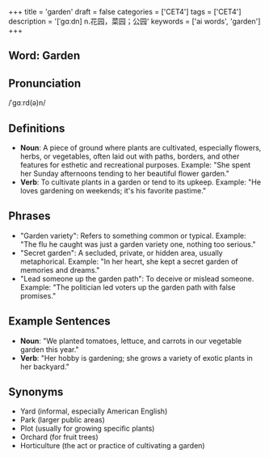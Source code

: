 +++
title = 'garden'
draft = false
categories = ['CET4']
tags = ['CET4']
description = '[ˈgɑːdn] n.花园，菜园；公园'
keywords = ['ai words', 'garden']
+++

## Word: Garden

## Pronunciation
/ˈɡɑːrd(ə)n/

## Definitions
- **Noun**: A piece of ground where plants are cultivated, especially flowers, herbs, or vegetables, often laid out with paths, borders, and other features for esthetic and recreational purposes. Example: "She spent her Sunday afternoons tending to her beautiful flower garden."
- **Verb**: To cultivate plants in a garden or tend to its upkeep. Example: "He loves gardening on weekends; it's his favorite pastime."

## Phrases
- "Garden variety": Refers to something common or typical. Example: "The flu he caught was just a garden variety one, nothing too serious."
- "Secret garden": A secluded, private, or hidden area, usually metaphorical. Example: "In her heart, she kept a secret garden of memories and dreams."
- "Lead someone up the garden path": To deceive or mislead someone. Example: "The politician led voters up the garden path with false promises."

## Example Sentences
- **Noun**: "We planted tomatoes, lettuce, and carrots in our vegetable garden this year."
- **Verb**: "Her hobby is gardening; she grows a variety of exotic plants in her backyard."

## Synonyms
- Yard (informal, especially American English)
- Park (larger public areas)
- Plot (usually for growing specific plants)
- Orchard (for fruit trees)
- Horticulture (the act or practice of cultivating a garden)
